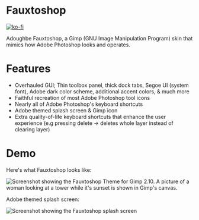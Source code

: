 # Fauxtoshop
[![ko-fi](https://ko-fi.com/img/githubbutton_sm.svg)](https://ko-fi.com/V7V1PJ9QW)

Adoughbe Fauxtoshop, a Gimp (GNU Image Manipulation Program) skin that mimics how Adobe Photoshop looks and operates.

# Features

- Overhauled GUI; Thin toolbox panel, thick dock tabs, Segoe UI (system font), Adobe dark color scheme, additional accent colors, & much more
- Faithful recreation of most Adobe Photoshop tool icons
- Nearly all of Adobe Photoshop's keyboard shortcuts
- Adobe themed splash screen & Gimp icon
- Extra quality-of-life keyboard shortcuts that enhance the user experience (e.g pressing delete -> deletes whole layer instead of clearing layer)

# Demo

Here's what Fauxtoshop looks like:

![Screenshot showing the Fauxtoshop Theme for Gimp 2.10. A picture of a woman looking at a tower while it's sunset is shown in Gimp's canvas.](https://github.com/everella/Fauxtoshop-Gimp-Theme/assets/141182131/415a6749-3b6e-4e48-807a-51aa5b25712b)

Adobe themed splash screen:

![Screenshot showing the Fauxtoshop splash screen](https://github.com/everella/Fauxtoshop-Gimp-Theme/assets/141182131/7fbcc356-5f1c-4f3e-8248-b6c5f08960a3)
